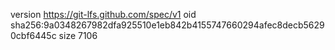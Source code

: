 version https://git-lfs.github.com/spec/v1
oid sha256:9a0348267982dfa925510e1eb842b4155747660294afec8decb56290cbf6445c
size 7106
